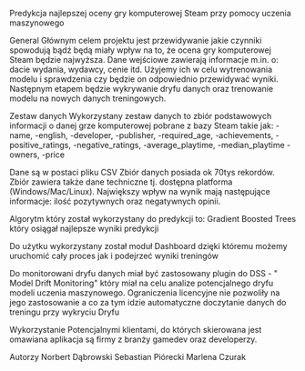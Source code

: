 Predykcja najlepszej oceny gry komputerowej Steam przy pomocy uczenia maszynowego

General
Głównym celem projektu jest przewidywanie jakie czynniki spowodują bądź będą miały wpływ na to, że ocena gry komputerowej Steam będzie najwyższa. Dane wejściowe zawierają informacje m.in. o: dacie wydania, wydawcy, cenie itd. Użyjemy ich w celu wytrenowania modelu i sprawdzenia czy będzie on odpowiednio przewidywać wyniki. Następnym etapem będzie wykrywanie dryfu danych oraz trenowanie modelu na nowych danych treningowych.  

Zestaw danych
Wykorzystany zestaw danych to zbiór podstawowych informacji o danej grze komputerowej pobrane z bazy Steam takie jak:
-name,
-english,
-developer,
-publisher,
-required_age,
-achievements,
-positive_ratings,
-negative_ratings,
-average_playtime,
-median_playtime
-owners,
-price

Dane są w postaci pliku CSV
Zbiór danych posiada ok 70tys rekordów.
Zbiór zawiera także dane techniczne tj. dostępna platforma (Windows/Mac/Linux). Największy wpływ na wynik mają następujące informacje: ilość pozytywnych oraz negatywnych opinii.  


Algorytm który został wykorzystany do predykcji to: Gradient Boosted Trees który osiągał najlepsze wyniki predykcji

Do użytku wykorzystany został moduł Dashboard dzięki któremu możemy uruchomić cały proces jak i podejrzeć wyniki treningów




Do monitorowani dryfu danych miał być zastosowany plugin do DSS - " Model Drift Monitoring" który miał na celu analize potencjalnego dryfu modeli uczenia maszynowego. Ograniczenia licencyjne nie pozwoliły na jego zastosowanie a co za tym idzie automatyczne doczytanie danych do treningu przy wykryciu Dryfu

Wykorzystanie
Potencjalnymi klientami, do których skierowana jest omawiana aplikacja są firmy z branży gamedev oraz developerzy.   

Autorzy 
Norbert Dąbrowski
Sebastian Piórecki
Marlena Czurak
  

     

